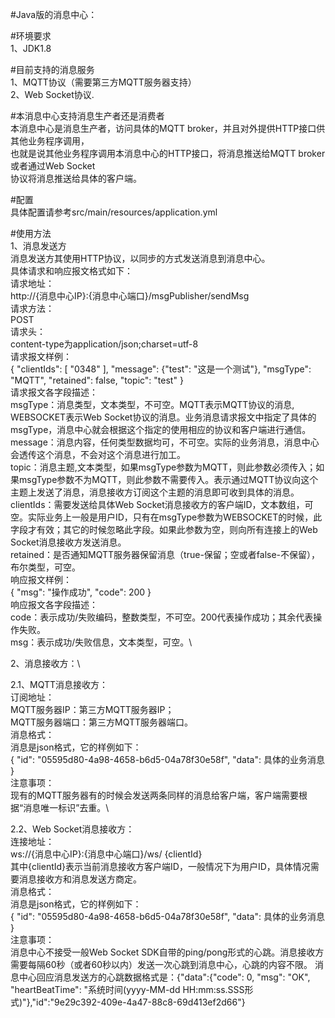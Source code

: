 #Java版的消息中心：

#环境要求\
1、JDK1.8

#目前支持的消息服务\
1、MQTT协议（需要第三方MQTT服务器支持）\
2、Web Socket协议.

#本消息中心支持消息生产者还是消费者\
本消息中心是消息生产者，访问具体的MQTT broker，并且对外提供HTTP接口供其他业务程序调用，\
也就是说其他业务程序调用本消息中心的HTTP接口，将消息推送给MQTT broker或者通过Web Socket\
协议将消息推送给具体的客户端。

#配置\
具体配置请参考src/main/resources/application.yml

#使用方法\
1、消息发送方\
消息发送方其使用HTTP协议，以同步的方式发送消息到消息中心。\
具体请求和响应报文格式如下：\
请求地址：\
http://{消息中心IP}:{消息中心端口}/msgPublisher/sendMsg  \
请求方法：\
POST  \
请求头：\
content-type为application/json;charset=utf-8   \
请求报文样例：\
{
"clientIds": [
"0348"
],
"message": {"test": "这是一个测试"},
"msgType": "MQTT",
"retained": false,
"topic": "test"
}  \
请求报文各字段描述：\
msgType：消息类型，文本类型，不可空。MQTT表示MQTT协议的消息, WEBSOCKET表示Web Socket协议的消息。业务消息请求报文中指定了具体的msgType，消息中心就会根据这个指定的使用相应的协议和客户端进行通信。\
message：消息内容，任何类型数据均可，不可空。实际的业务消息，消息中心会透传这个消息，不会对这个消息进行加工。\
topic：消息主题,文本类型，如果msgType参数为MQTT，则此参数必须传入；如果msgType参数不为MQTT，则此参数不需要传入。表示通过MQTT协议向这个主题上发送了消息，消息接收方订阅这个主题的消息即可收到具体的消息。\
clientIds：需要发送给具体Web Socket消息接收方的客户端ID，文本数组，可空。实际业务上一般是用户ID，只有在msgType参数为WEBSOCKET的时候，此字段才有效；其它的时候忽略此字段。如果此参数为空，则向所有连接上的Web Socket消息接收方发送消息。\
retained：是否通知MQTT服务器保留消息（true-保留；空或者false-不保留），布尔类型，可空。\
响应报文样例：\
{
"msg": "操作成功",
"code": 200
}   \
响应报文各字段描述：\
code：表示成功/失败编码，整数类型，不可空。200代表操作成功；其余代表操作失败。\
msg：表示成功/失败信息，文本类型，可空。\

2、消息接收方：\

2.1、MQTT消息接收方：\
订阅地址：\
MQTT服务器IP：第三方MQTT服务器IP；\
MQTT服务器端口：第三方MQTT服务器端口。\
消息格式：\
消息是json格式，它的样例如下：\
{
"id": "05595d80-4a98-4658-b6d5-04a78f30e58f",
"data": 具体的业务消息
}   \
注意事项：\
现有的MQTT服务器有的时候会发送两条同样的消息给客户端，客户端需要根据“消息唯一标识”去重。\


2.2、Web Socket消息接收方：\
连接地址：\
ws://{消息中心IP}:{消息中心端口}/ws/ {clientId}   \
其中{clientId}表示当前消息接收方客户端ID，一般情况下为用户ID，具体情况需要消息接收方和消息发送方商定。\
消息格式：\
消息是json格式，它的样例如下：\
{
"id": "05595d80-4a98-4658-b6d5-04a78f30e58f",
"data": 具体的业务消息
}   \
注意事项：\
消息中心不接受一般Web Socket SDK自带的ping/pong形式的心跳。消息接收方需要每隔60秒（或者60秒以内）发送一次心跳到消息中心，心跳的内容不限。
消息中心回应消息发送方的心跳数据格式是：{"data":{"code": 0, "msg": "OK", "heartBeatTime": "系统时间(yyyy-MM-dd HH:mm:ss.SSS形式)"},"id":"9e29c392-409e-4a47-88c8-69d413ef2d66"}
